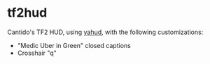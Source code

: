 tf2hud
======

Cantido's TF2 HUD, using [yahud](https://github.com/whayay/yahud), with the following customizations:

 - "Medic Uber in Green" closed captions
 - Crosshair "q"